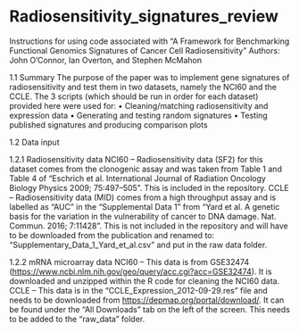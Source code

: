 # Radiosensitivity_signatures_review

Instructions for using code associated with “A Framework for Benchmarking Functional Genomics Signatures of Cancer Cell Radiosensitivity”
Authors: John O’Connor, Ian Overton, and Stephen McMahon

1.1	Summary 
The purpose of the paper was to implement gene signatures of radiosensitivity and test them in two datasets, namely the NCI60 and the CCLE. 
The 3 scripts (which should be run in order for each dataset) provided here were used for:
•	Cleaning/matching radiosensitivity and expression data
•	Generating and testing random signatures
•	Testing published signatures and producing comparison plots

1.2	Data input 

1.2.1	Radiosensitivity data
NCI60 – Radiosensitivity data (SF2) for this dataset comes from the clonogenic assay and was taken from Table 1 and Table 4 of “Eschrich et al. International Journal of Radiation Oncology Biology Physics 2009; 75:497–505”. This is included in the repository. 
CCLE – Radiosensitivity data (MID) comes from a high throughput assay and is labelled as “AUC” in the “Supplemental Data 1” from “Yard et al. A genetic basis for the variation in the vulnerability of cancer to DNA damage. Nat. Commun. 2016; 7:11428”. This is not included in the repository and will have to be downloaded from the publication and renamed to: “Supplementary_Data_1_Yard_et_al.csv” and put in the raw data folder. 

1.2.2	mRNA microarray data
NCI60 – This data is from GSE32474 (https://www.ncbi.nlm.nih.gov/geo/query/acc.cgi?acc=GSE32474). It is downloaded and unzipped within the R code for cleaning the NCI60 data.
CCLE – This data is in the “CCLE_Expression_2012-09-29.res” file and needs to be downloaded from https://depmap.org/portal/download/. It can be found under the “All Downloads” tab on the left of the screen. This needs to be added to the “raw_data” folder. 



